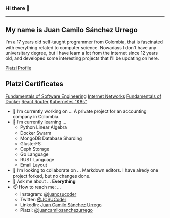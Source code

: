 ### Hi there 👋
---
## My name is Juan Camilo Sánchez Urrego
I'm a 17 years old self-taught programmer from Colombia, that is fascinated with everything related to computer science. Nowadays I don't have any universitary degree, but I have learn a lot from the internet since 12 years old, and developed some interesting projects that I'll be updating on here.

[Platzi Profile](https://platzi.com/@juancamilosanchezurrego/)

## Platzi Certificates
[Fundamentals of Software Engineering](https://platzi.com/@juancamilosanchezurrego/curso/1098-ingenieria/diploma/detalle/)
[Internet Networks](https://platzi.com/@juancamilosanchezurrego/curso/1277-redes/diploma/detalle/)
[Fundamentals of Docker](https://platzi.com/@juancamilosanchezurrego/curso/1432-docker/diploma/detalle/)
[React Router](https://platzi.com/@juancamilosanchezurrego/curso/1342-react-router/diploma/detalle/)
[Kubernetes "K8s"](https://platzi.com/@juancamilosanchezurrego/curso/1565-k8s/diploma/detalle/)

- 🔭 I’m currently working on ...
  A private project for an accounting company in Colombia.
- 🌱 I’m currently learning ...
  - Python Linear Algebra
  - Docker Swarm
  - MongoDB Database Sharding
  - GlusterFS
  - Ceph Storage
  - Go Language
  - RUST Language
  - Email Layout
- 👯 I’m looking to collaborate on ...
Markdown editors. I have alredy one project forked, but no changes done.
- 💬 Ask me about ... **Everything**
- 📫 How to reach me: ...
  - Instagram: [@juancsucoder](https://www.instagram.com/juancsucoder/)
  - Twitter: [@JCSUCoder](https://twitter.com/JCSUCoder)
  - LinkedIn: [Juan Camilo Sánchez Urrego](https://www.linkedin.com/in/juan-camilo-s%C3%A1nchez-urrego-ba10b1186/)
  - Platzi: [@juancamilosanchezurrego](https://platzi.com/@juancamilosanchezurrego/)
